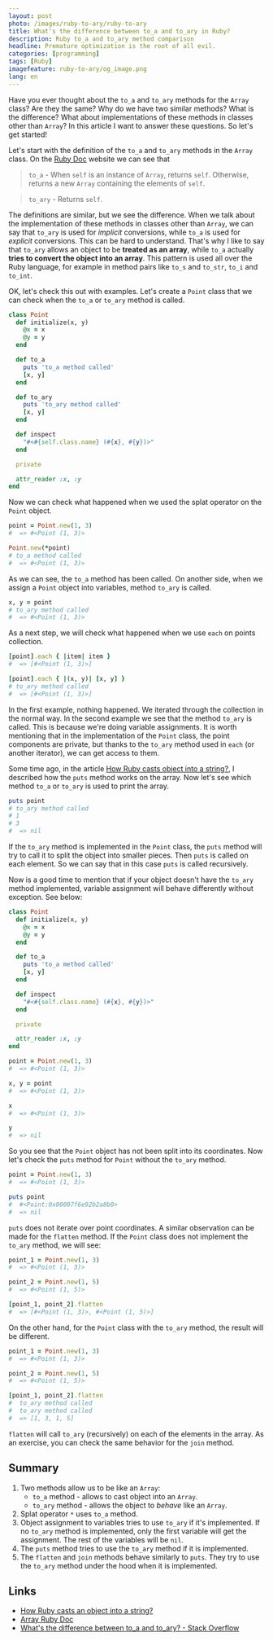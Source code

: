 ```yaml
---
layout: post
photo: /images/ruby-to-ary/ruby-to-ary
title: What's the difference between to_a and to_ary in Ruby?
description: Ruby to_a and to_ary method comparison
headline: Premature optimization is the root of all evil.
categories: [programming]
tags: [Ruby]
imagefeature: ruby-to-ary/og_image.png
lang: en
---
```


Have you ever thought about the `to_a` and `to_ary` methods for the `Array` class? Are they the same? Why do we have two similar methods? What is the difference? What about implementations of these methods in classes other than `Array`? In this article I want to answer these questions. So let's get started!

Let's start with the definition of the `to_a` and `to_ary` methods in the `Array` class. On the <a href='https://ruby-doc.org/core-3.0.0/Array.html#method-i-to_a' title='Ruby documentation' target='_blank' rel='nofollow'>Ruby Doc</a> website we can see that

>`to_a` - When `self` is an instance of `Array`, returns `self`. Otherwise, returns a new `Array` containing the elements of `self`.

>`to_ary` - Returns `self`.

The definitions are similar, but we see the difference. When we talk about the implementation of these methods in classes other than `Array`, we can say that `to_ary` is used for _implicit_ conversions, while `to_a` is used for _explicit_ conversions. This can be hard to understand. That's why I like to say that `to_ary` allows an object to be **treated as an array**, while `to_a` actually **tries to convert the object into an array**. This pattern is used all over the Ruby language, for example in method pairs like `to_s` and `to_str`, `to_i` and `to_int`.

OK, let's check this out with examples. Let's create a `Point` class that we can check when the `to_a` or `to_ary` method is called.

```ruby
class Point
  def initialize(x, y)
    @x = x
    @y = y
  end

  def to_a
    puts 'to_a method called'
    [x, y]
  end

  def to_ary
    puts 'to_ary method called'
    [x, y]
  end

  def inspect
    "#<#{self.class.name} (#{x}, #{y})>"
  end

  private

  attr_reader :x, :y
end
```

Now we can check what happened when we used the splat operator on the `Point` object.

```ruby
point = Point.new(1, 3)
#  => #<Point (1, 3)>

Point.new(*point)
# to_a method called
#  => #<Point (1, 3)>
```

As we can see, the `to_a` method has been called. On another side, when we assign a `Point` object into variables, method `to_ary` is called.

```ruby
x, y = point
# to_ary method called
#  => #<Point (1, 3)>
```

As a next step, we will check what happened when we use `each` on points collection.

```ruby
[point].each { |item| item }
#  => [#<Point (1, 3)>]

[point].each { |(x, y)| [x, y] }
# to_ary method called
#  => [#<Point (1, 3)>]
```

In the first example, nothing happened. We iterated through the collection in the normal way. In the second example we see that the method `to_ary` is called. This is because we're doing variable assignments. It is worth mentioning that in the implementation of the `Point` class, the point components are private, but thanks to the `to_ary` method used in `each` (or another iterator), we can get access to them.

Some time ago, in the article <a href="{{ site.baseurl }}/casting-ruby-object-into-string" title="Difference between to_s and to_str methods in Ruby">How Ruby casts object into a string?</a>, I described how the `puts` method works on the array. Now let's see which method `to_a` or `to_ary` is used to print the array.

```ruby
puts point
# to_ary method called
# 1
# 3
#  => nil
```

If the `to_ary` method is implemented in the `Point` class, the `puts` method will try to call it to split the object into smaller pieces. Then `puts` is called on each element. So we can say that in this case `puts` is called recursively.

Now is a good time to mention that if your object doesn't have the `to_ary` method implemented, variable assignment will behave differently without exception. See below:

```ruby
class Point
  def initialize(x, y)
    @x = x
    @y = y
  end

  def to_a
    puts 'to_a method called'
    [x, y]
  end

  def inspect
    "#<#{self.class.name} (#{x}, #{y})>"
  end

  private

  attr_reader :x, :y
end

point = Point.new(1, 3)
#  => #<Point (1, 3)>

x, y = point
#  => #<Point (1, 3)>

x
#  => #<Point (1, 3)>

y
#  => nil
```

So you see that the `Point` object has not been split into its coordinates. Now let's check the `puts` method for `Point` without the `to_ary` method.

```ruby
point = Point.new(1, 3)
#  => #<Point (1, 3)>

puts point
#  #<Point:0x00007f6e92b2a8b0>
#  => nil
```

`puts` does not iterate over point coordinates. A similar observation can be made for the `flatten` method. If the `Point` class does not implement the `to_ary` method, we will see:

```ruby
point_1 = Point.new(1, 3)
#  => #<Point (1, 3)>

point_2 = Point.new(1, 5)
#  => #<Point (1, 5)>

[point_1, point_2].flatten
#  => [#<Point (1, 3)>, #<Point (1, 5)>]
```

On the other hand, for the `Point` class with the `to_ary` method, the result will be different.

```ruby
point_1 = Point.new(1, 3)
#  => #<Point (1, 3)>

point_2 = Point.new(1, 5)
#  => #<Point (1, 5)>

[point_1, point_2].flatten
#  to_ary method called
#  to_ary method called
#  => [1, 3, 1, 5]
```

`flatten` will call `to_ary` (recursively) on each of the elements in the array. As an exercise, you can check the same behavior for the `join` method.

## Summary
1. Two methods allow us to be like an `Array`:
    - `to_a` method - allows to cast object into an `Array`.
    - `to_ary` method - allows the object to _behave_ like an `Array`.
2. Splat operator `*` uses `to_a` method.
3. Object assignment to variables tries to use `to_ary` if it's implemented. If no `to_ary` method is implemented, only the first variable will get the assignment. The rest of the variables will be `nil`.
4. The `puts` method tries to use the `to_ary` method if it is implemented.
5. The `flatten` and `join` methods behave similarly to `puts`. They try to use the `to_ary` method under the hood when it is implemented.

## Links
- <a href="{{ site.baseurl }}/casting-ruby-object-into-string" title="Difference between to_s and to_str methods in Ruby">How Ruby casts an object into a string?</a>
- <a href='https://ruby-doc.org/core-3.0.0/Array.html#method-i-to_a' title='Array Ruby documentation' target='_blank' rel='nofollow'>Array Ruby Doc</a>
- <a href='https://stackoverflow.com/questions/9467395/whats-the-difference-between-to-a-and-to-ary' title='Stack Overflow thread about to_a and to_ary methods' target='_blank' rel='nofollow'>What's the difference between to_a and to_ary? - Stack Overflow</a>
